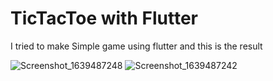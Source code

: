 # TicTacToe with Flutter

I tried to make Simple game using flutter and this is the result


![Screenshot_1639487248](https://user-images.githubusercontent.com/86858341/146359692-7bd3b418-c237-4349-a4ae-fa5760cea26e.png)
![Screenshot_1639487242](https://user-images.githubusercontent.com/86858341/146359752-9dd40465-8c63-46cc-addd-5dbb3bb3b608.png)
